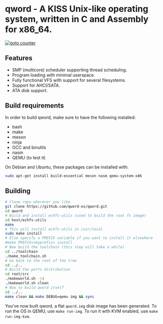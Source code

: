 # qword - A KISS Unix-like operating system, written in C and Assembly for x86_64.

[![goto counter](https://img.shields.io/github/search/qword-os/qword/goto.svg)](https://github.com/qword-os/qword/search?q=goto)

## Features
- SMP (multicore) scheduler supporting thread scheduling.
- Program loading with minimal userspace.
- Fully functional VFS with support for several filesystems.
- Support for AHCI/SATA.
- ATA disk support.

## Build requirements
In order to build qword, make sure to have the following installed:
- bash
- make
- meson
- ninja
- GCC and binutils
- nasm
- QEMU (to test it)

On Debian and Ubuntu, these packages can be installed with:
```bash
sudo apt-get install build-essential meson nasm qemu-system-x86
```

## Building
```bash
# Clone repo wherever you like
git clone https://github.com/qword-os/qword.git
cd qword
# Build and install echfs-utils (used to build the root fs image)
cd host/echfs-utils
make
# This will install echfs-utils in /usr/local
sudo make install
# Else specify a PREFIX variable if you want to install it elsewhere
#make PREFIX=<myprefix> install
# Now build the toolchain (this step will take a while)
cd ../toolchain
./make_toolchain.sh
# Go back to the root of the tree
cd ../..
# Build the ports distribution
cd root/src
./makeworld.sh -j4
./makeworld.sh clean
# Now to build qword itself
cd ../..
make clean && make DEBUG=qemu img && sync
```

You've now built qword, a flat `qword.img` disk image has been generated.
To run the OS in QEMU, use `make run-img`.
To run it with KVM enabled, use `make run-img-kvm`.
